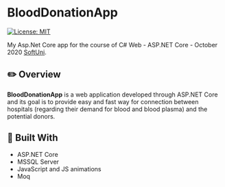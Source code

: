 # BloodDonationApp

[![License: MIT](https://img.shields.io/badge/License-MIT-yellow.svg)](https://opensource.org/licenses/MIT)

My Asp.Net Core app for the course of C# Web - ASP.NET Core - October 2020 [SoftUni](https://softuni.bg/).

## :pencil2: Overview

**BloodDonationApp** is a web application developed through ASP.NET Core and its goal is to provide easy and fast way for connection between hospitals (regarding their demand for blood and blood plasma) and the potential donors.

## :hammer: Built With
- ASP.NET Core
- MSSQL Server
- JavaScript and JS animations
- Moq

